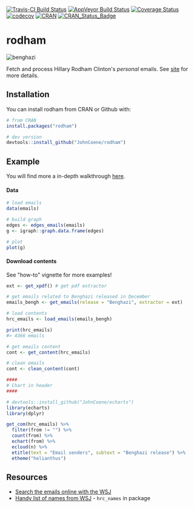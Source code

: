 [![Travis-CI Build Status](https://travis-ci.org/JohnCoene/rodham.svg?branch=master)](https://travis-ci.org/JohnCoene/rodham)
[![AppVeyor Build Status](https://ci.appveyor.com/api/projects/status/github/JohnCoene/rodham?branch=master&svg=true)](https://ci.appveyor.com/project/JohnCoene/rodham)
[![Coverage Status](https://coveralls.io/repos/github/JohnCoene/rodham/badge.svg?branch=master)](https://coveralls.io/github/JohnCoene/rodham?branch=master)
[![codecov](https://codecov.io/gh/JohnCoene/rodham/branch/master/graph/badge.svg)](https://codecov.io/gh/JohnCoene/rodham)
[![CRAN](https://img.shields.io/cran/v/rodham.svg)](https://img.shields.io/cran/v/rodham.svg)
[![CRAN_Status_Badge](http://cranlogs.r-pkg.org/badges/grand-total/rodham)](http://cranlogs.r-pkg.org/badges/grand-total/rodham)

# rodham

![benghazi](http://john-coene.com/img/thumbnails/echarts.png)

Fetch and process Hillary Rodham Clinton's *personal* emails. See [site](http://john-coene.com/packages/rodham/) for more details.

## Installation

You can install rodham from CRAN or Github with:

```R
# from CRAN
install.packages("rodham")

# dev version
devtools::install_github("JohnCoene/rodham")
```

## Example

You will find more a in-depth walkthrough [here](http://john-coene.com/packages/rodham/).

#### Data

```R
# load emails
data(emails)

# build graph
edges <- edges_emails(emails)
g <- igraph::graph.data.frame(edges)

# plot 
plot(g)
```

#### Download contents

See "how-to" vignette for more examples! 

```R
ext <- get_xpdf() # get pdf extractor

# get emails related to Benghazi released in December
emails_bengh <- get_emails(release = "Benghazi", extractor = ext)

# load contents
hrc_emails <- load_emails(emails_bengh)

print(hrc_emails)
#> 4366 emails

# get emails content
cont <- get_content(hrc_emails)

# clean emails
cont <- clean_content(cont)

####
# Chart in header
####

# devtools::install_github("JohnCoene/echarts")
library(echarts)
library(dplyr)

get_com(hrc_emails) %>%
  filter(from != "") %>%
  count(from) %>%
  echart(from) %>%
  ecloud(n) %>%
  etitle(text = "Email senders", subtext = "Benghazi release") %>%
  etheme("helianthus")
```

## Resources

* [Search the emails online with the WSJ](http://graphics.wsj.com/hillary-clinton-email-documents/)
* [Handy list of names from WSJ](https://github.com/wsjdata/clinton-email-cruncher/blob/master/HRCEMAIL_names.csv) - `hrc_names` in package
